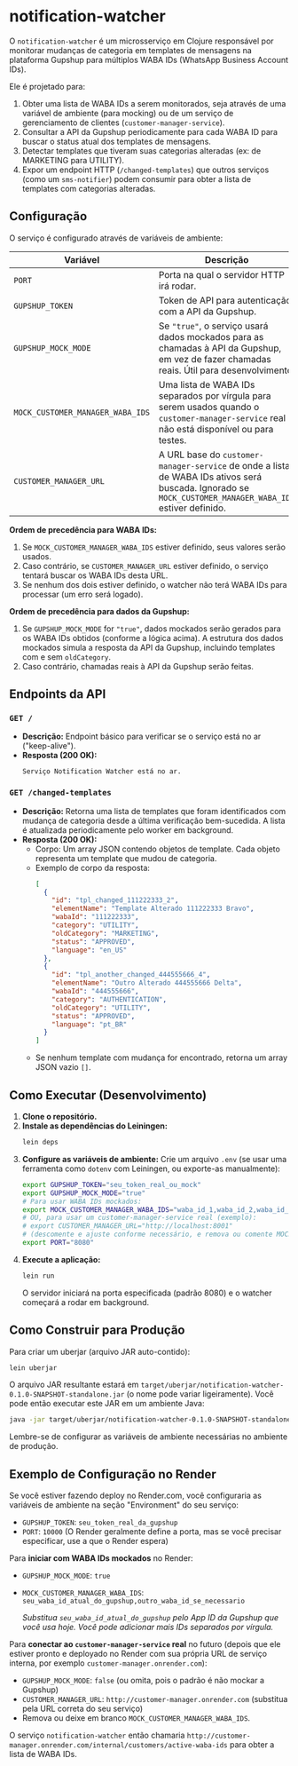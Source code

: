 # notification-watcher

O `notification-watcher` é um microsserviço em Clojure responsável por monitorar mudanças de categoria em templates de mensagens na plataforma Gupshup para múltiplos WABA IDs (WhatsApp Business Account IDs).

Ele é projetado para:
1.  Obter uma lista de WABA IDs a serem monitorados, seja através de uma variável de ambiente (para mocking) ou de um serviço de gerenciamento de clientes (`customer-manager-service`).
2.  Consultar a API da Gupshup periodicamente para cada WABA ID para buscar o status atual dos templates de mensagens.
3.  Detectar templates que tiveram suas categorias alteradas (ex: de MARKETING para UTILITY).
4.  Expor um endpoint HTTP (`/changed-templates`) que outros serviços (como um `sms-notifier`) podem consumir para obter a lista de templates com categorias alteradas.

## Configuração

O serviço é configurado através de variáveis de ambiente:

| Variável                           | Descrição                                                                                                                               | Obrigatório | Exemplo                                                                 |
| ---------------------------------- | --------------------------------------------------------------------------------------------------------------------------------------- | ----------- | ----------------------------------------------------------------------- |
| `PORT`                             | Porta na qual o servidor HTTP irá rodar.                                                                                                | Não         | `8080` (valor padrão)                                                   |
| `GUPSHUP_TOKEN`                    | Token de API para autenticação com a API da Gupshup.                                                                                      | **Sim**     | `abcdef123456xyz`                                                       |
| `GUPSHUP_MOCK_MODE`                | Se `"true"`, o serviço usará dados mockados para as chamadas à API da Gupshup, em vez de fazer chamadas reais. Útil para desenvolvimento.   | Não         | `true`                                                                  |
| `MOCK_CUSTOMER_MANAGER_WABA_IDS`   | Uma lista de WABA IDs separados por vírgula para serem usados quando o `customer-manager-service` real não está disponível ou para testes. | Não         | `111222333,444555666`                                                   |
| `CUSTOMER_MANAGER_URL`             | A URL base do `customer-manager-service` de onde a lista de WABA IDs ativos será buscada. Ignorado se `MOCK_CUSTOMER_MANAGER_WABA_IDS` estiver definido. | Não         | `http://customer-manager-service:8000`                                  |

**Ordem de precedência para WABA IDs:**
1.  Se `MOCK_CUSTOMER_MANAGER_WABA_IDS` estiver definido, seus valores serão usados.
2.  Caso contrário, se `CUSTOMER_MANAGER_URL` estiver definido, o serviço tentará buscar os WABA IDs desta URL.
3.  Se nenhum dos dois estiver definido, o watcher não terá WABA IDs para processar (um erro será logado).

**Ordem de precedência para dados da Gupshup:**
1.  Se `GUPSHUP_MOCK_MODE` for `"true"`, dados mockados serão gerados para os WABA IDs obtidos (conforme a lógica acima). A estrutura dos dados mockados simula a resposta da API da Gupshup, incluindo templates com e sem `oldCategory`.
2.  Caso contrário, chamadas reais à API da Gupshup serão feitas.

## Endpoints da API

### `GET /`
*   **Descrição:** Endpoint básico para verificar se o serviço está no ar ("keep-alive").
*   **Resposta (200 OK):**
    ```text
    Serviço Notification Watcher está no ar.
    ```

### `GET /changed-templates`
*   **Descrição:** Retorna uma lista de templates que foram identificados com mudança de categoria desde a última verificação bem-sucedida. A lista é atualizada periodicamente pelo worker em background.
*   **Resposta (200 OK):**
    *   Corpo: Um array JSON contendo objetos de template. Cada objeto representa um template que mudou de categoria.
    *   Exemplo de corpo da resposta:
        ```json
        [
          {
            "id": "tpl_changed_111222333_2",
            "elementName": "Template Alterado 111222333 Bravo",
            "wabaId": "111222333",
            "category": "UTILITY",
            "oldCategory": "MARKETING",
            "status": "APPROVED",
            "language": "en_US"
          },
          {
            "id": "tpl_another_changed_444555666_4",
            "elementName": "Outro Alterado 444555666 Delta",
            "wabaId": "444555666",
            "category": "AUTHENTICATION",
            "oldCategory": "UTILITY",
            "status": "APPROVED",
            "language": "pt_BR"
          }
        ]
        ```
    *   Se nenhum template com mudança for encontrado, retorna um array JSON vazio `[]`.

## Como Executar (Desenvolvimento)

1.  **Clone o repositório.**
2.  **Instale as dependências do Leiningen:**
    ```bash
    lein deps
    ```
3.  **Configure as variáveis de ambiente:**
    Crie um arquivo `.env` (se usar uma ferramenta como `dotenv` com Leiningen, ou exporte-as manualmente):
    ```bash
    export GUPSHUP_TOKEN="seu_token_real_ou_mock"
    export GUPSHUP_MOCK_MODE="true"
    # Para usar WABA IDs mockados:
    export MOCK_CUSTOMER_MANAGER_WABA_IDS="waba_id_1,waba_id_2,waba_id_3"
    # OU, para usar um customer-manager-service real (exemplo):
    # export CUSTOMER_MANAGER_URL="http://localhost:8001"
    # (descomente e ajuste conforme necessário, e remova ou comente MOCK_CUSTOMER_MANAGER_WABA_IDS)
    export PORT="8080"
    ```
4.  **Execute a aplicação:**
    ```bash
    lein run
    ```
    O servidor iniciará na porta especificada (padrão 8080) e o watcher começará a rodar em background.

## Como Construir para Produção

Para criar um uberjar (arquivo JAR auto-contido):
```bash
lein uberjar
```
O arquivo JAR resultante estará em `target/uberjar/notification-watcher-0.1.0-SNAPSHOT-standalone.jar` (o nome pode variar ligeiramente). Você pode então executar este JAR em um ambiente Java:
```bash
java -jar target/uberjar/notification-watcher-0.1.0-SNAPSHOT-standalone.jar
```
Lembre-se de configurar as variáveis de ambiente necessárias no ambiente de produção.

## Exemplo de Configuração no Render

Se você estiver fazendo deploy no Render.com, você configuraria as variáveis de ambiente na seção "Environment" do seu serviço:

*   `GUPSHUP_TOKEN`: `seu_token_real_da_gupshup`
*   `PORT`: `10000` (O Render geralmente define a porta, mas se você precisar especificar, use a que o Render espera)

Para **iniciar com WABA IDs mockados** no Render:
*   `GUPSHUP_MOCK_MODE`: `true`
*   `MOCK_CUSTOMER_MANAGER_WABA_IDS`: `seu_waba_id_atual_do_gupshup,outro_waba_id_se_necessario`

    *Substitua `seu_waba_id_atual_do_gupshup` pelo App ID da Gupshup que você usa hoje. Você pode adicionar mais IDs separados por vírgula.*

Para **conectar ao `customer-manager-service` real** no futuro (depois que ele estiver pronto e deployado no Render com sua própria URL de serviço interna, por exemplo `customer-manager.onrender.com`):
*   `GUPSHUP_MOCK_MODE`: `false` (ou omita, pois o padrão é não mockar a Gupshup)
*   `CUSTOMER_MANAGER_URL`: `http://customer-manager.onrender.com` (substitua pela URL correta do seu serviço)
*   Remova ou deixe em branco `MOCK_CUSTOMER_MANAGER_WABA_IDS`.

O serviço `notification-watcher` então chamaria `http://customer-manager.onrender.com/internal/customers/active-waba-ids` para obter a lista de WABA IDs.
